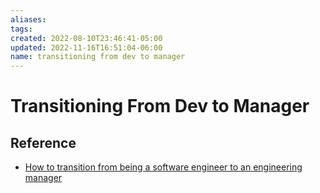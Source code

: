 ```yaml
---
aliases: 
tags: 
created: 2022-08-10T23:46:41-05:00
updated: 2022-11-16T16:51:04-06:00
name: transitioning from dev to manager
---
```

# Transitioning From Dev to Manager

## Reference
- [How to transition from being a software engineer to an engineering manager](https://betterprogramming.pub/how-to-transition-from-being-a-software-engineer-to-an-engineering-manager-d69592468ea)